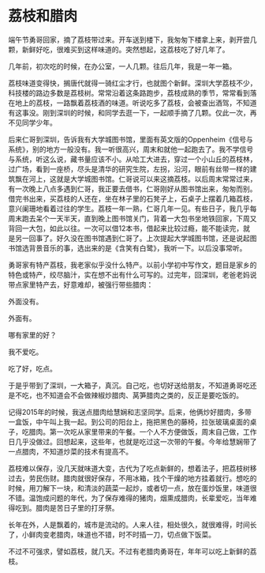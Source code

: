 # 荔枝和腊肉

端午节勇哥回家，摘了荔枝带过来。开车送到楼下，我匆匆下楼拿上来，剥开尝几颗，新鲜好吃，很难买到这样味道的。突然想起，这荔枝吃了好几年了。

几年前，初次吃的时候，在办公室，一人几颗。往后几年，我是一年一箱。

荔枝味道变得快，搁唐代就得一骑红尘才行，也就图个新鲜。深圳大学荔枝不少，科技楼的路边多数是荔枝树。常常沿着这条路跑步，荔枝成熟的季节，常常看到落在地上的荔枝，一路飘着荔枝酒的味道。听说吃多了荔枝，会被查出酒驾，不知道有这事没。刚到深圳的时候，和同学去逛一下，一起顺手摘了几颗。仅此一次，再不见同学少年。

后来仁哥到深圳，告诉我有大学城图书馆，里面有英文版的Oppenheim《信号与系统》，别的地方一般没有。我一听很高兴，周末和就他一起跑去了。我不学信号与系统，听这么说，藏书量应该不小。从哈工大进去，穿过一个小山丘的荔枝林，过广场，看到一座桥，尽头是清华的研究生院，左拐，沿河，眼前有丝带一样的建筑飘在河上，这就是大学城图书馆。仁哥说可以来这摘荔枝。以后周末常常过来，有一次晚上八点多遇到仁哥，我正要去借书，仁哥刚好从图书馆出来，匆匆而别。借完书出来，买荔枝的人还在，坐在林子里的石凳子上，石桌子上摆着几箱荔枝，意兴阑珊地看着过往的学生。荔枝一年一熟，仁哥几年一见。有些日子，我几乎每周末跑去呆个一天半天，直到晚上图书馆关门，背着一大包书坐地铁回家，下周又背回一大包，如此以往。一次可以借12本书，借起来比较过瘾，能不能读完，就是另一回事了。好久没在图书馆遇到仁哥了。上次提起大学城图书馆，还是说起图书馆选背景音乐的事，选出来的是《含笑有白鹭》，我听一下。以后没事常听。

勇哥家有特产荔枝，我老家似乎没什么特产。以前小学初中写作文，题目是家乡的特色或特产，绞尽脑汁，实在想不出有什么可写的。过完年，回深圳，老爸老妈说带点家里特产去，好意难却，被强行带些腊肉：

外面没有。

外面有。

哪有家里的好？

我不爱吃。

吃了好，吃点。

于是乎带到了深圳，一大箱子，真沉。自己吃，也切好送给朋友，不知道勇哥吃还是不吃，也不知道会不会做辣椒炒腊肉、莴笋腊肉之类的，反正是要吃饭的。

记得2015年的时候，我送点腊肉给慧娴和志坚同学。后来，他俩炒好腊肉，多带一盒饭，中午叫上我一起。到公司的阳台上，拖把黑色的藤椅，拉张玻璃桌面的桌子，吃腊肉。第一次吃从家里带来的午餐。一个人不方便做饭，周末自己做，工作日几乎没做过。回想起来，这些年，也就是吃过这一次带的午餐。今年给慧娴带了一点腊肉，不知道炒菜的技术有提高不。

荔枝难以保存，没几天就味道大变，古代为了吃点新鲜的，想着法子，把荔枝树移过去，劳民伤财。腊肉就很好保存，不用冰箱，找个干燥的地方挂着就行。想吃的时候，用刀解下一块，和清淡的蔬菜一起炒，或者切一点，放在蛋炒饭里，味道很不错。温饱成问题的年代，为了保存难得的猪肉，烟熏成腊肉，长辈爱吃，当年难得吃到。腊肉是苦日子里的打牙祭。

长年在外，人是飘着的，城市是流动的。人来人往，相处很久，就很难得，时间长了，小鲜肉变老腊肉，味道也不错，时不时插一刀，切点做下饭菜。

不过不可强求，譬如荔枝，就几天。不过有老腊肉勇哥在，年年可以吃上新鲜的荔枝。
